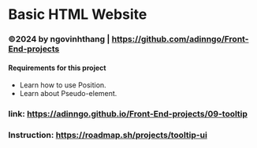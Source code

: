 # Basic HTML Website 
### ©2024 by ngovinhthang | https://github.com/adinngo/Front-End-projects

#### Requirements for this project
  * Learn how to use Position.
  * Learn about Pseudo-element.
### link: https://adinngo.github.io/Front-End-projects/09-tooltip
### Instruction: https://roadmap.sh/projects/tooltip-ui
